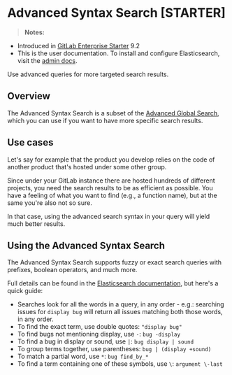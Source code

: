 # Advanced Syntax Search **[STARTER]**

>**Notes:**
- Introduced in [GitLab Enterprise Starter][ee] 9.2
- This is the user documentation. To install and configure Elasticsearch,
  visit the [admin docs](../../integration/elasticsearch.md).

Use advanced queries for more targeted search results.

## Overview

The Advanced Syntax Search is a subset of the
[Advanced Global Search](advanced_global_search.md), which you can use if you
want to have more specific search results.

## Use cases

Let's say for example that the product you develop relies on the code of another
product that's hosted under some other group.

Since under your GitLab instance there are hosted hundreds of different projects,
you need the search results to be as efficient as possible. You have a feeling
of what you want to find (e.g., a function name), but at the same you're also
not so sure.

In that case, using the advanced search syntax in your query will yield much
better results.

## Using the Advanced Syntax Search

The Advanced Syntax Search supports fuzzy or exact search queries with prefixes,
boolean operators, and much more.

Full details can be found in the [Elasticsearch documentation][elastic], but
here's a quick guide:

* Searches look for all the words in a query, in any order - e.g.: searching
  issues for `display bug` will return all issues matching both those words, in any order.
* To find the exact term, use double quotes: `"display bug"`
* To find bugs not mentioning display, use `-`: `bug -display`
* To find a bug in display or sound, use `|`: `bug display | sound`
* To group terms together, use parentheses: `bug | (display +sound)`
* To match a partial word, use `*`: `bug find_by_*`
* To find a term containing one of these symbols, use `\`: `argument \-last`

[ee]: https://about.gitlab.com/products/
[elastic]: https://www.elastic.co/guide/en/elasticsearch/reference/5.3/query-dsl-simple-query-string-query.html#_simple_query_string_syntax
